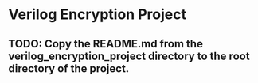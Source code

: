 # Verilog Encryption Project

## TODO: Copy the README.md from the verilog_encryption_project directory to the root directory of the project.